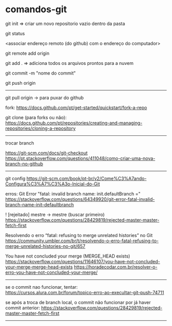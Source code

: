 # comandos-git

git init => criar um novo repositorio vazio dentro da pasta

git status

<associar endereço remoto (do github) com o endereço do computador>

git remote add origin <link do repositorio no github>

git add . => adiciona todos os arquivos prontos para a nuvem

git commit -m "nome do commit"

git push origin <branch>

-------------------

git pull origin <branch> -> para puxar do github

fork:
https://docs.github.com/pt/get-started/quickstart/fork-a-repo

git clone (para forks ou não):
https://docs.github.com/pt/repositories/creating-and-managing-repositories/cloning-a-repository

-------------------

trocar branch

https://git-scm.com/docs/git-checkout
https://pt.stackoverflow.com/questions/411048/como-criar-uma-nova-branch-no-github

-------------------
git config 
https://git-scm.com/book/pt-br/v2/Come%C3%A7ando-Configura%C3%A7%C3%A3o-Inicial-do-Git

erros:
Git Error "fatal: invalid branch name: init.defaultBranch ="
https://stackoverflow.com/questions/64349920/git-error-fatal-invalid-branch-name-init-defaultbranch

! [rejeitado] mestre -> mestre (buscar primeiro)
https://stackoverflow.com/questions/28429819/rejected-master-master-fetch-first

Resolvendo o erro “fatal: refusing to merge unrelated histories” no Git
https://community.umbler.com/br/t/resolvendo-o-erro-fatal-refusing-to-merge-unrelated-histories-no-git/657

You have not concluded your merge (MERGE_HEAD exists)
https://stackoverflow.com/questions/11646107/you-have-not-concluded-your-merge-merge-head-exists
https://horadecodar.com.br/resolver-o-erro-you-have-not-concluded-your-merge/

-------------------

se o commit nao funcionar, tentar:
https://cursos.alura.com.br/forum/topico-erro-ao-execultar-git-push-74711

se após a troca de branch local, o commit não funcionar por já haver commit 
anterior:
https://stackoverflow.com/questions/28429819/rejected-master-master-fetch-first

-------------------

